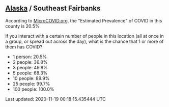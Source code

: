 
## [Alaska](/united-states/alaska) / Southeast Fairbanks

According to [MicroCOVID.org](http://microcovid.org),
the "Estimated Prevalence" of COVID in this county is 20.5%

If you interact with a certain number of people in this location
(all at once in a group, or spread out across the day), what is the chance that
1 or more of them has COVID?

- 1 person: 20.5%
- 2 people: 36.8%
- 3 people: 49.8%
- 5 people: 68.3%
- 10 people: 89.9%
- 25 people: 99.7%
- 100 people: 100.0%

Last updated: 2020-11-19 00:18:15.435444 UTC
